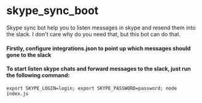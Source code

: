 # skype_sync_boot

Skype sync bot help you to listen messages in skype and resend them into the slack. I don't care why do you need that, but this bot can do that.

#### Firstly, configure integrations.json to point up which messages should gone to the slack

#### To start listen skype chats and forward messages to the slack, just run the following command:
```shell script
export SKYPE_LOGIN=login; export SKYPE_PASSWORD=password; node index.js
```